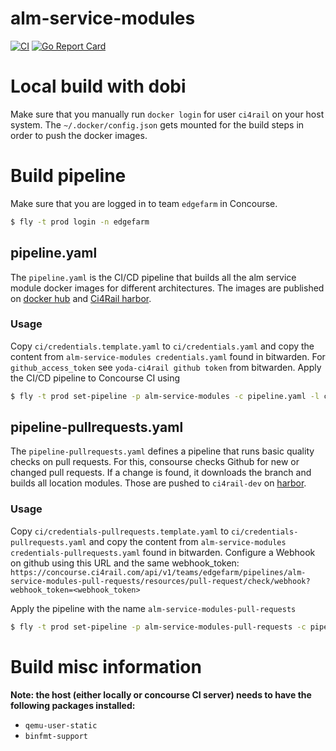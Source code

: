 # alm-service-modules

[![CI](https://concourse.ci4rail.com/api/v1/teams/main/pipelines/alm-service-modules/jobs/build-alm-service-modules/badge)](https://concourse.ci4rail.com/teams/main/pipelines/alm-service-modules) [![Go Report Card](https://goreportcard.com/badge/github.com/ci4rail/alm-service-modules)](https://goreportcard.com/badge/github.com/ci4rail/alm-service-modules)

# Local build with dobi

Make sure that you manually run `docker login` for user `ci4rail` on your host system. The `~/.docker/config.json` gets mounted for the build steps in order to push the docker images.

# Build pipeline

Make sure that you are logged in to team `edgefarm` in Concourse.
```bash
$ fly -t prod login -n edgefarm
```

## pipeline.yaml

The `pipeline.yaml` is the CI/CD pipeline that builds all the alm service module docker images for different architectures. The images are published on [docker hub](https://hub.docker.com/u/ci4rail) and [Ci4Rail harbor](https://harbor.ci4rail.com/harbor/projects/7/repositories).

### Usage

Copy `ci/credentials.template.yaml` to `ci/credentials.yaml` and copy the content from `alm-service-modules credentials.yaml` found in bitwarden.
For `github_access_token` see `yoda-ci4rail github token` from bitwarden.
Apply the CI/CD pipeline to Concourse CI using
```bash
$ fly -t prod set-pipeline -p alm-service-modules -c pipeline.yaml -l ci/config.yaml  -l ci/credentials.yaml
```

## pipeline-pullrequests.yaml

The `pipeline-pullrequests.yaml` defines a pipeline that runs basic quality checks on pull requests. For this, consourse checks Github for new or changed pull requests. If a change is found, it downloads the branch and builds all location modules. Those are pushed to `ci4rail-dev` on [harbor](https://harbor.ci4rail.com/harbor/projects/14/repositories).

### Usage

Copy `ci/credentials-pullrequests.template.yaml` to `ci/credentials-pullrequests.yaml` and copy  the content from `alm-service-modules credentials-pullrequests.yaml` found in bitwarden.
Configure a Webhook on github using this URL and the same webhook_token:
`https://concourse.ci4rail.com/api/v1/teams/edgefarm/pipelines/alm-service-modules-pull-requests/resources/pull-request/check/webhook?webhook_token=<webhook_token>`

Apply the pipeline with the name `alm-service-modules-pull-requests`
```bash
$ fly -t prod set-pipeline -p alm-service-modules-pull-requests -c pipeline-pullrequests.yaml -l ci/credentials-pullrequests.yaml
```

# Build misc information

**Note: the host (either locally or concourse CI server) needs to have the following packages installed:**
- `qemu-user-static`
- `binfmt-support`
